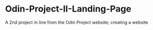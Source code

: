 # Odin-Project-II-Landing-Page
A 2nd project in line from the Odin Project website; creating a website
